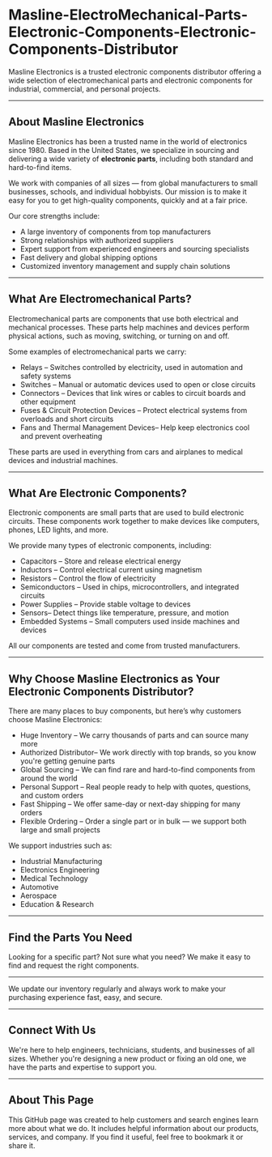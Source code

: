 # Masline-ElectroMechanical-Parts-Electronic-Components-Electronic-Components-Distributor
Masline Electronics is a trusted electronic components distributor offering a wide selection of electromechanical parts and electronic components for industrial, commercial, and personal projects.

---

##  About Masline Electronics

Masline Electronics has been a trusted name in the world of electronics since 1980. Based in the United States, we specialize in sourcing and delivering a wide variety of **electronic parts**, including both standard and hard-to-find items. 

We work with companies of all sizes — from global manufacturers to small businesses, schools, and individual hobbyists. Our mission is to make it easy for you to get high-quality components, quickly and at a fair price.

Our core strengths include:

-  A large inventory of components from top manufacturers  
-  Strong relationships with authorized suppliers  
-  Expert support from experienced engineers and sourcing specialists  
-  Fast delivery and global shipping options  
-  Customized inventory management and supply chain solutions

---

##  What Are Electromechanical Parts?

Electromechanical parts are components that use both electrical and mechanical processes. These parts help machines and devices perform physical actions, such as moving, switching, or turning on and off.

Some examples of electromechanical parts we carry:

-  Relays – Switches controlled by electricity, used in automation and safety systems  
-  Switches – Manual or automatic devices used to open or close circuits  
-  Connectors – Devices that link wires or cables to circuit boards and other equipment  
-  Fuses & Circuit Protection Devices – Protect electrical systems from overloads and short circuits  
-  Fans and Thermal Management Devices– Help keep electronics cool and prevent overheating

These parts are used in everything from cars and airplanes to medical devices and industrial machines.

---

## What Are Electronic Components?

Electronic components are small parts that are used to build electronic circuits. These components work together to make devices like computers, phones, LED lights, and more.

We provide many types of electronic components, including:

- Capacitors – Store and release electrical energy  
- Inductors – Control electrical current using magnetism  
- Resistors – Control the flow of electricity  
- Semiconductors – Used in chips, microcontrollers, and integrated circuits  
- Power Supplies – Provide stable voltage to devices  
- Sensors– Detect things like temperature, pressure, and motion  
- Embedded Systems – Small computers used inside machines and devices

All our components are tested and come from trusted manufacturers.

---

## Why Choose Masline Electronics as Your Electronic Components Distributor?

There are many places to buy components, but here’s why customers choose Masline Electronics:

- Huge Inventory – We carry thousands of parts and can source many more  
- Authorized Distributor– We work directly with top brands, so you know you're getting genuine parts  
- Global Sourcing – We can find rare and hard-to-find components from around the world  
- Personal Support – Real people ready to help with quotes, questions, and custom orders  
- Fast Shipping – We offer same-day or next-day shipping for many orders  
- Flexible Ordering – Order a single part or in bulk — we support both large and small projects

We support industries such as:

- Industrial Manufacturing  
- Electronics Engineering  
- Medical Technology  
- Automotive  
- Aerospace  
- Education & Research

---

##  Find the Parts You Need

Looking for a specific part? Not sure what you need? We make it easy to find and request the right components.


---


We update our inventory regularly and always work to make your purchasing experience fast, easy, and secure.


---

##  Connect With Us

We're here to help engineers, technicians, students, and businesses of all sizes. Whether you're designing a new product or fixing an old one, we have the parts and expertise to support you.


---

##  About This Page

This GitHub page was created to help customers and search engines learn more about what we do. It includes helpful information about our products, services, and company. If you find it useful, feel free to bookmark it or share it.

